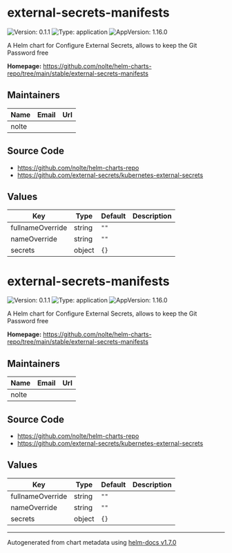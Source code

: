 # external-secrets-manifests

![Version: 0.1.1](https://img.shields.io/badge/Version-0.1.1-informational?style=flat-square) ![Type: application](https://img.shields.io/badge/Type-application-informational?style=flat-square) ![AppVersion: 1.16.0](https://img.shields.io/badge/AppVersion-1.16.0-informational?style=flat-square)

A Helm chart for Configure External Secrets, allows to keep the Git Password free

**Homepage:** <https://github.com/nolte/helm-charts-repo/tree/main/stable/external-secrets-manifests>

## Maintainers

| Name | Email | Url |
| ---- | ------ | --- |
| nolte |  |  |

## Source Code

* <https://github.com/nolte/helm-charts-repo>
* <https://github.com/external-secrets/kubernetes-external-secrets>

## Values

| Key | Type | Default | Description |
|-----|------|---------|-------------|
| fullnameOverride | string | `""` |  |
| nameOverride | string | `""` |  |
| secrets | object | `{}` |  |

# external-secrets-manifests

![Version: 0.1.1](https://img.shields.io/badge/Version-0.1.1-informational?style=flat-square) ![Type: application](https://img.shields.io/badge/Type-application-informational?style=flat-square) ![AppVersion: 1.16.0](https://img.shields.io/badge/AppVersion-1.16.0-informational?style=flat-square)

A Helm chart for Configure External Secrets, allows to keep the Git Password free

**Homepage:** <https://github.com/nolte/helm-charts-repo/tree/main/stable/external-secrets-manifests>

## Maintainers

| Name | Email | Url |
| ---- | ------ | --- |
| nolte |  |  |

## Source Code

* <https://github.com/nolte/helm-charts-repo>
* <https://github.com/external-secrets/kubernetes-external-secrets>

## Values

| Key | Type | Default | Description |
|-----|------|---------|-------------|
| fullnameOverride | string | `""` |  |
| nameOverride | string | `""` |  |
| secrets | object | `{}` |  |

----------------------------------------------
Autogenerated from chart metadata using [helm-docs v1.7.0](https://github.com/norwoodj/helm-docs/releases/v1.7.0)
